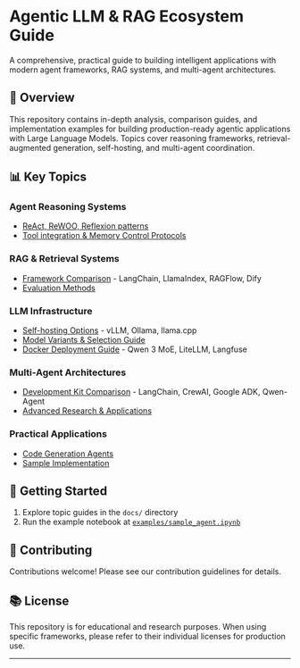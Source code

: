 # Agentic LLM & RAG Ecosystem Guide

A comprehensive, practical guide to building intelligent applications with modern agent frameworks, RAG systems, and multi-agent architectures.

## 🌟 Overview

This repository contains in-depth analysis, comparison guides, and implementation examples for building production-ready agentic applications with Large Language Models. Topics cover reasoning frameworks, retrieval-augmented generation, self-hosting, and multi-agent coordination.

## 📊 Key Topics

### Agent Reasoning Systems
- [ReAct, ReWOO, Reflexion patterns](docs/agent/agent_types.md)
- [Tool integration & Memory Control Protocols](docs/agent/tool_and_mcp.md)

### RAG & Retrieval Systems
- [Framework Comparison](docs/agent/rag_frameworks.md) - LangChain, LlamaIndex, RAGFlow, Dify
- [Evaluation Methods](docs/agent/rag_frameworks.md#evaluation)

### LLM Infrastructure
- [Self-hosting Options](docs/llm/llm_hosting.md) - vLLM, Ollama, llama.cpp
- [Model Variants & Selection Guide](docs/llm/llm_variants.md)
- [Docker Deployment Guide](docs/llm/self_host_llm.md) - Qwen 3 MoE, LiteLLM, Langfuse

### Multi-Agent Architectures
- [Development Kit Comparison](docs/multi_agent/agent_dev_kits.md) - LangChain, CrewAI, Google ADK, Qwen-Agent
- [Advanced Research & Applications](docs/multi_agent/deep_research.md)

### Practical Applications
- [Code Generation Agents](docs/applications/code_agent.md)
- [Sample Implementation](examples/sample_agent.ipynb)

## 🚀 Getting Started

1. Explore topic guides in the `docs/` directory
2. Run the example notebook at [`examples/sample_agent.ipynb`](examples/sample_agent.ipynb)

## 📝 Contributing

Contributions welcome! Please see our contribution guidelines for details.

## 📚 License

This repository is for educational and research purposes. When using specific frameworks, please refer to their individual licenses for production use.

---
